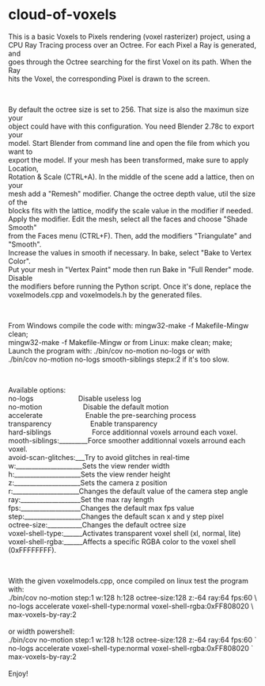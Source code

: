 cloud-of-voxels
===============
This is a basic Voxels to Pixels rendering (voxel rasterizer) project, using a<br/>
CPU Ray Tracing process over an Octree. For each Pixel a Ray is generated, and<br/>
goes through the Octree searching for the first Voxel on its path. When the Ray<br/>
hits the Voxel, the corresponding Pixel is drawn to the screen.<br/>

<br/>

By default the octree size is set to 256. That size is also the maximun size your<br/>
object could have with this configuration. You need Blender 2.78c to export your<br/>
model. Start Blender from command line and open the file from which you want to<br/>
export the model. If your mesh has been transformed, make sure to apply Location,<br/>
Rotation & Scale (CTRL+A). In the middle of the scene add a lattice, then on your<br/>
mesh add a "Remesh" modifier. Change the octree depth value, util the size of the<br/>
blocks fits with the lattice, modify the scale value in the modifier if needed.<br/>
Apply the modifier. Edit the mesh, select all the faces and choose "Shade Smooth"<br/>
from the Faces menu (CTRL+F). Then, add the modifiers "Triangulate" and "Smooth".<br/>
Increase the values in smooth if necessary. In bake, select "Bake to Vertex Color".<br/>
Put your mesh in "Vertex Paint" mode then run Bake in "Full Render" mode. Disable<br/>
the modifiers before running the Python script. Once it's done, replace the<br/>
voxelmodels.cpp and voxelmodels.h by the generated files.<br/>

<br/>

From Windows compile the code with: mingw32-make -f Makefile-Mingw clean;<br/>
mingw32-make -f Makefile-Mingw or from Linux: make clean; make;<br/>
Launch the program with: ./bin/cov no-motion no-logs or with<br/>
./bin/cov no-motion no-logs smooth-siblings stepx:2 if it's too slow.<br/>

<br/>

Available options:
<br/>
no-logs &nbsp;&nbsp;&nbsp;&nbsp;&nbsp;&nbsp;&nbsp;&nbsp;&nbsp;&nbsp;&nbsp;&nbsp;&nbsp;&nbsp;&nbsp;&nbsp;&nbsp;&nbsp;&nbsp;&nbsp;&nbsp; Disable useless log<br/>
no-motion &nbsp;&nbsp;&nbsp;&nbsp;&nbsp;&nbsp;&nbsp;&nbsp;&nbsp;&nbsp;&nbsp;&nbsp;&nbsp;&nbsp;&nbsp;&nbsp;&nbsp;&nbsp;&nbsp; Disable the default motion<br/>
accelerate &nbsp;&nbsp;&nbsp;&nbsp;&nbsp;&nbsp;&nbsp;&nbsp;&nbsp;&nbsp;&nbsp;&nbsp;&nbsp;&nbsp;&nbsp;&nbsp;&nbsp;&nbsp;&nbsp;&nbsp; Enable the pre-searching process<br/>
transparency &nbsp;&nbsp;&nbsp;&nbsp;&nbsp;&nbsp;&nbsp;&nbsp;&nbsp;&nbsp;&nbsp;&nbsp;&nbsp;&nbsp;&nbsp;&nbsp;&nbsp;&nbsp; Enable transparency<br/>
hard-siblings &nbsp;&nbsp;&nbsp;&nbsp;&nbsp;&nbsp;&nbsp;&nbsp;&nbsp;&nbsp;&nbsp;&nbsp;&nbsp;&nbsp;&nbsp;&nbsp;&nbsp;&nbsp;&nbsp; Force additionnal voxels arround each voxel.<br/>
mooth-siblings:_________Force smoother additionnal voxels arround each voxel.<br/>
avoid-scan-glitches:___Try to avoid glitches in real-time<br/>
w:_____________________Sets the view render width<br/>
h:_____________________Sets the view render height<br/>
z:_____________________Sets the camera z position<br/>
r:_____________________Changes the default value of the camera step angle<br/>
ray:___________________Set the max ray length<br/>
fps:___________________Changes the default max fps value<br/>
step:__________________Changes the default scan x and y step pixel<br/>
octree-size:___________Changes the default octree size<br/>
voxel-shell-type:______Activates transparent voxel shell (xl, normal, lite)<br/>
voxel-shell-rgba:______Affects a specific RGBA color to the voxel shell (0xFFFFFFFF).<br/>

<br/>

With the given voxelmodels.cpp, once compiled on linux test the program with: <br/>
./bin/cov no-motion step:1 w:128 h:128 octree-size:128 z:-64 ray:64 fps:60 \ <br/>
    no-logs accelerate voxel-shell-type:normal voxel-shell-rgba:0xFF808020 \ <br/>
    max-voxels-by-ray:2<br/>
<br/>
or width powershell:<br/>
./bin/cov no-motion step:1 w:128 h:128 octree-size:128 z:-64 ray:64 fps:60 &grave;<br/>
    no-logs accelerate voxel-shell-type:normal voxel-shell-rgba:0xFF808020 &grave;<br/>
    max-voxels-by-ray:2<br/>
<br/>
Enjoy!
